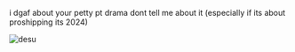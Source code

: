 i dgaf about your petty pt drama dont tell me about it (especially if its about proshipping its 2024)

![desu](https://github.com/voy4/voy4/assets/163373097/d90f8a79-77d2-4f87-b1fc-ff0b9524684b)
